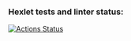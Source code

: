 ### Hexlet tests and linter status:
[![Actions Status](https://github.com/rkarpushkin/python-project-49/actions/workflows/hexlet-check.yml/badge.svg)](https://github.com/rkarpushkin/python-project-49/actions)